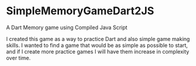 SimpleMemoryGameDart2JS
=======================

A Dart Memory game using Compiled Java Script


I created this game as a way to practice Dart and also simple game making skills.
I wanted to find a game that would be as simple as possible to start, and if I
create more practice games I will have them increase in complexity over time. 